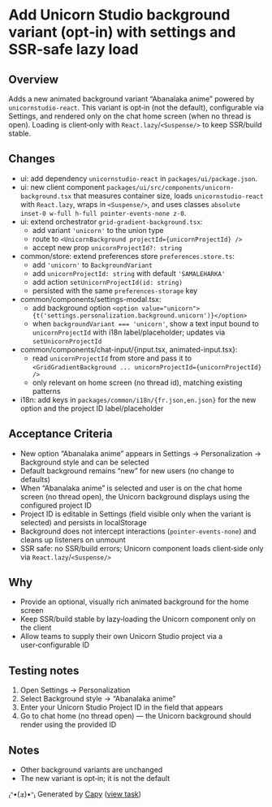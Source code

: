 # Add Unicorn Studio background variant (opt‑in) with settings and SSR‑safe lazy load

## Overview
Adds a new animated background variant “Abanalaka anime” powered by `unicornstudio-react`. This variant is opt‑in (not the default), configurable via Settings, and rendered only on the chat home screen (when no thread is open). Loading is client‑only with `React.lazy`/`<Suspense/>` to keep SSR/build stable.

## Changes
- ui: add dependency `unicornstudio-react` in `packages/ui/package.json`.
- ui: new client component `packages/ui/src/components/unicorn-background.tsx` that measures container size, loads `unicornstudio-react` with `React.lazy`, wraps in `<Suspense/>`, and uses classes `absolute inset-0 w-full h-full pointer-events-none z-0`.
- ui: extend orchestrator `grid-gradient-background.tsx`:
  - add variant `'unicorn'` to the union type
  - route to `<UnicornBackground projectId={unicornProjectId} />`
  - accept new prop `unicornProjectId?: string`
- common/store: extend preferences store `preferences.store.ts`:
  - add `'unicorn'` to `BackgroundVariant`
  - add `unicornProjectId: string` with default `'SAMALEHARKA'`
  - add action `setUnicornProjectId(id: string)`
  - persisted with the same `preferences-storage` key
- common/components/settings-modal.tsx:
  - add background option `<option value="unicorn">{t('settings.personalization.background.unicorn')}</option>`
  - when `backgroundVariant === 'unicorn'`, show a text input bound to `unicornProjectId` with i18n label/placeholder; updates via `setUnicornProjectId`
- common/components/chat-input/{input.tsx, animated-input.tsx}:
  - read `unicornProjectId` from store and pass it to `<GridGradientBackground ... unicornProjectId={unicornProjectId} />`
  - only relevant on home screen (no thread id), matching existing patterns
- i18n: add keys in `packages/common/i18n/{fr.json,en.json}` for the new option and the project ID label/placeholder

## Acceptance Criteria
- New option “Abanalaka anime” appears in Settings → Personalization → Background style and can be selected
- Default background remains “new” for new users (no change to defaults)
- When “Abanalaka anime” is selected and user is on the chat home screen (no thread open), the Unicorn background displays using the configured project ID
- Project ID is editable in Settings (field visible only when the variant is selected) and persists in localStorage
- Background does not intercept interactions (`pointer-events-none`) and cleans up listeners on unmount
- SSR safe: no SSR/build errors; Unicorn component loads client‑side only via `React.lazy`/`<Suspense/>`

## Why
- Provide an optional, visually rich animated background for the home screen
- Keep SSR/build stable by lazy‑loading the Unicorn component only on the client
- Allow teams to supply their own Unicorn Studio project via a user‑configurable ID

## Testing notes
1) Open Settings → Personalization
2) Select Background style → “Abanalaka anime”
3) Enter your Unicorn Studio Project ID in the field that appears
4) Go to chat home (no thread open) — the Unicorn background should render using the provided ID

## Notes
- Other background variants are unchanged
- The new variant is opt‑in; it is not the default


₍ᐢ•(ܫ)•ᐢ₎ Generated by [Capy](https://capy.ai) ([view task](https://capy.ai/project/fa296dc7-f478-4d41-b8b4-bb8ec362b499/task/9dbf702f-aa32-4473-b9ea-923e4aaf1d8a))